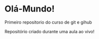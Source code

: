 # Olá-Mundo!
 Primeiro repositorio do curso de git e gihub

 Repositório criado durante uma aula ao vivo!
